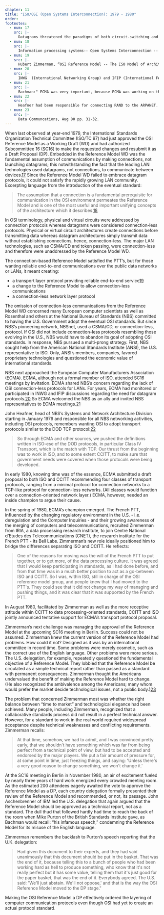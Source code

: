 ```yaml
---
chapter: 11
title: "ISO/OSI (Open Systems Interconnection): 1979 - 1980"
order: 
footnotes:
  - num: 17
    src: |-
      Datagrams threatened the paradigms of both circuit-switching and virtual-circuits networks
  - num: 18
    src: |-
      Information processing systems-- Open Systems Interconnection -- Basic Reference Model, Addendum 1: Connectionless-mode transmission, Ref. No. ISO 7498: 1984/Add.1: 1987(E) 
  - num: 19
    src: |-
      Hubert Zimmerman, “OSI Reference Model -- The ISO Model of Architecture for Open Systems Interconnection,” *IEEE Transactions on Communications*, Vol. Com-28, No. 4, April 1980, pp. 425-432
  - num: 20
    src: |-
      INWG  (International Networking Group) and IFIP (International Federation of Information Processing)
  - num: 21
    src: |-
      Bachman:" ECMA was very important, because ECMA was working on their own drafts between our meetings, and ECMA tried to provide a power equivalent to IBM."
  - num: 22
    src: |-
      Heafner had been responsible for connecting RAND to the ARPANET.
  - num: 23
    src: |-
      Data Communcations, Aug 80 pp. 31-32.
---
```


When last observed at year-end 1979, the International Standards Organization Technical Committee (ISO/TC 97) had just approved the OSI Reference Model as a Working Draft (WD) and had authorized Subcommittee 16 (SC16) to make the requested changes and resubmit it as a Draft Proposal (DP). Embedded in the Reference Model WD was the fundamental assumption of communications by making connections, not launching datagrams; this notwithstanding the fact that the leading LAN technologies used datagrams, not connections, to communicate between devices.<a name="fnloc17" href="#fn17">17</a> Since the Reference Model WD failed to embrace datagram protocols, it could not satisfy the rapidly growing LAN community. Excerpting language from the introduction of the eventual standard:

>The assumption that a connection is a fundamental prerequisite for communication in the OSI environment permeates the Reference Model and is one of the most useful and important unifying concepts of the architecture which it describes.<a name="fnloc18" href="#fn18">18</a>

In OSI terminology, physical and virtual circuits were addressed by connection protocols whereas datagrams were considered connection-less protocols. Physical or virtual circuit architectures create connections before transmitting data whereas datagram architectures simply transmit data without establishing connections, hence, connection-less. The major LAN technologies, such as CSMA/CD and token passing, were connection-less and therefore were unaddressed by the Reference Model WD.

The connection-based Reference Model satisfied the PTT’s, but for those wanting reliable end-to-end communications over the public data networks or LANs, it meant creating:

- a transport layer protocol providing reliable end-to-end service<a name="fnloc19" href="#fn19">19</a>
- a change to the Reference Model to allow connection-less communications
- a connection-less network layer protocol

The omission of connection-less communications from the Reference Model WD concerned many European computer scientists as well as Rosenthal and others at the National Bureau of Standards (NBS) committed to having the U.S. Government adopt the eventual OSI standards. But since NBS’s pioneering network, NBSnet, used a CSMA/CD, or connection-less, protocol. If OSI did not include connection-less protocols resembling those evolving in the U.S., NBS would have to abandon its goal of adopting OSI standards. In response, NBS pursued a multi-prong strategy. First, NBS sought help from the American National Standards Institute (ANSI), the U.S. representative to ISO. Only, ANSI’s members, companies, favored proprietary technologies and questioned the economic value of international standards.

NBS next approached the European Computer Manufacturers Association (ECMA). ECMA, although not a formal member of ISO, attended SC16 meetings by invitation. ECMA shared NBS’s concern regarding the lack of OSI connection-less protocols for LANs. For years, ECMA had monitored or participated in INWG and IFIP discussions regarding the need for datagram protocols.<a name="fnloc20" href="#fn20">20</a> So ECMA welcomed the NBS as an ally and invited NBS representatives to ECMA meetings.<a name="fnloc21" href="#fn21">21</a>

John Heafner, head of NBS’s Systems and Network Architecture Division starting in January 1979 and responsible for all NBS networking activities, including OSI protocols, remembers wanting OSI to adopt transport protocols similar to the DOD TCP protocol:<a name="fnloc22" href="#fn22">22</a>

>So through ECMA and other sources, we pushed the definitions written in ISO-ese of the DOD protocols, in particular Class IV Transport, which is the match with TCP. Our thrust from the beginning was to work in ISO, and to some extent CCITT, to make sure that government needs were covered when those protocols were being developed.

In early 1980, knowing time was of the essence, ECMA submitted a draft proposal to both ISO and CCITT recommending four classes of transport protocols, ranging from a minimal protocol for connection networks to a TCP-like protocol for connection-less networks. (All classes would function over a connection-oriented network layer.) ECMA, however, needed an inside champion to argue their cause.

In the spring of 1980, ECMA’s champion emerged. The French PTT, influenced by the changing regulatory environment in the U.S. - i.e. deregulation and the Computer Inquiries - and their growing awareness of the merging of computers and telecommunications, recruited Zimmerman from IRIA, a data processing research institute, to join Centre National d’Etudes des Telecommunications (CNET), the research institute for the French PTT - its Bell Labs. Zimmerman’s new role ideally positioned him to bridge the differences separating ISO and CCITT. He reflects:

>One of the reasons for moving was the will of the French PTT to put together, or to get more, of the data processing culture. It was agreed that I would keep participating in standards, as I had done before, and from that time was in a much better position to act as a go-between ISO and CCITT. So I was, within ISO, still in charge of the OSI reference model group, and people knew that I had moved to the PTT's. They could see that it did not change my way of managing and pushing things, and it was clear that it was supported by the French PTT.

In August 1980, facilitated by Zimmerman as well as the more receptive attitude within CCITT to data processing-oriented standards, CCITT and ISO jointly announced tentative support for ECMA’s transport protocol proposal.

Zimmerman’s next challenge was managing the approval of the Reference Model at the upcoming SC16 meeting in Berlin. Success could not be assumed. Zimmerman knew the current version of the Reference Model had problems. How could it not? Designed as it was by an international committee in record time. Some problems were merely cosmetic, such as the correct use of the English language. Other problems were more serious. The U.S. delegation, for example, repeatedly questioned the fundamental objective of a Reference Model. They lobbied that the Reference Model be circulated as a simple technical report rather than passed as a standard with permanent consequences. Zimmerman thought the Americans undervalued the benefit of making the Reference Model hard to change. (He also recognized the ambivalence among the Americans; many whom would prefer the market decide technological issues, not a public body.)<a name="fnloc23" href="#fn23">23</a>

The problem that concerned Zimmerman most was whether the right balance between “time to market” and technological elegance had been achieved. Many people, including Zimmerman, recognized that a collaborative standards process did not result in a perfect technical answer. However, for a standard to work in the real world required widespread acceptance despite technical weaknesses and conflicting requirements. Zimmerman recalls:

>At that time, somehow, we had to admit, and I was convinced pretty early, that we shouldn't have something which was far from being perfect from a technical point of view, but had to be accepted and endorsed by the major players. We put a fair amount of pressure for, at some point in time, just freezing things, and saying: 'Unless there's a very good reason to change something, we won't change it.'

At the SC16 meeting in Berlin in November 1980, an air of excitement fueled by nearly three years of hard work energized every crowded meeting room. As the estimated 200 attendees eagerly awaited the vote to approve the Reference Model as a DP, each country delegation formally presented their review of the Reference Model and recommended, or not, its passage. John Aschenbrenner of IBM led the U.S. delegation that again argued that the Reference Model should be approved as a technical report, not as a standard. The dull thud that followed hardly had time to reach the back of the room when Mike Purton of the British Standards Institute gave, as Bachman would recall: “his infamous speech,” condemning the Reference Model for its misuse of the English language.

Zimmerman remembers the backlash to Purton’s speech reporting that the U.K. delegation:

>Had given this document to their experts, and they had said unanimously that this document should be put in the basket. That was the end of it, because telling this to a bunch of people who had been working hard as hell to produce something, who know that it's not really perfect but it has some value, telling them that it's just good for the paper basket, that was the end of it. Everybody agreed. The U.S. said: 'We'll just abstain. We'll not oppose,' and that is the way the OSI Reference Model moved to the DP stage."

Making the OSI Reference Model a DP effectively ordered the layering of computer communication protocols even though OSI had yet to create an actual protocol standard.
